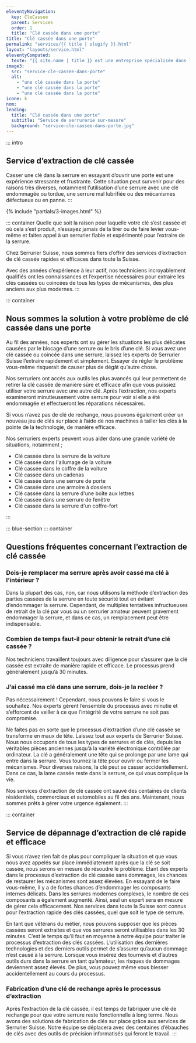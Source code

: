 ```yaml
---
eleventyNavigation:
  key: CleCassee
  parent: Services
  order: 1
  title: "Clé cassée dans une porte"
title: "Clé cassée dans une porte"
permalink: "services/{{ title | slugify }}.html"
layout: "layouts/service.html"
eleventyComputed:
  texte: "{{ site.name | title }} est une entreprise spécialisée dans l’extraction de clé cassée dans une serrure. Nous travaillons pour vous garantir une intervention rapide et un service de qualité."
image3:
  src: "service-cle-cassee-dans-porte"
  alt:
    - "une clé cassée dans la porte"
    - "une clé cassée dans la porte"
    - "une clé cassée dans la porte"
icone: k
nom:
leading:
  title: "Clé cassée dans une porte"
  subtitle: "Service de serrurerie sur-mesure"
  background: "service-cle-cassee-dans-porte.jpg"
---
```


::: intro

## Service d’extraction de clé cassée

Casser une clé dans la serrure en essayant d’ouvrir une porte est une expérience stressante et frustrante. Cette situation peut survenir pour des raisons très diverses, notamment l’utilisation d’une serrure avec une clé endommagée ou tordue, une serrure mal lubrifiée ou des mécanismes défectueux ou en panne.
:::

{% include "partials/3-images.html" %}

::: container
Quelle que soit la raison pour laquelle votre clé s’est cassée et où cela s’est produit, n’essayez jamais de la tirer ou de faire levier vous-même et faites appel à un serrurier fiable et expérimenté pour l’extraire de la serrure.

Chez Serrurier Suisse, nous sommes fiers d’offrir des services d’extraction de clé cassée rapides et efficaces dans toute la Suisse.

Avec des années d’expérience à leur actif, nos techniciens incroyablement qualifiés ont les connaissances et l’expertise nécessaires pour extraire les clés cassées ou coincées de tous les types de mécanismes, des plus anciens aux plus modernes.
:::

::: container

## Nous sommes la solution à votre problème de clé cassée dans une porte

Au fil des années, nos experts ont su gérer les situations les plus délicates causées par le blocage d’une serrure ou le bris d’une clé. Si vous avez une clé cassée ou coincée dans une serrure, laissez les experts de Serrurier Suisse l’extraire rapidement et simplement. Essayer de régler le problème vous-même risquerait de causer plus de dégât qu’autre chose.

Nos serruriers ont accès aux outils les plus avancés qui leur permettent de retirer la clé cassée de manière sûre et efficace afin que vous puissiez utiliser votre serrure avec une autre clé. Après l’extraction, nos experts examineront minutieusement votre serrure pour voir si elle a été endommagée et effectueront les réparations nécessaires.

Si vous n’avez pas de clé de rechange, nous pouvons également créer un nouveau jeu de clés sur place à l’aide de nos machines à tailler les clés à la pointe de la technologie, de manière efficace.

Nos serruriers experts peuvent vous aider dans une grande variété de situations, notamment ;

- Clé cassée dans la serrure de la voiture
- Clé cassée dans l'allumage de la voiture
- Clé cassée dans le coffre de la voiture
- Clé cassée dans un cadenas
- Clé cassée dans une serrure de porte
- Clé cassée dans une armoire à dossiers
- Clé cassée dans la serrure d'une boîte aux lettres
- Clé cassée dans une serrure de fenêtre
- Clé cassée dans la serrure d'un coffre-fort

:::

::: blue-section
::: container

## Questions fréquentes concernant l’extraction de clé cassée

### Dois-je remplacer ma serrure après avoir cassé ma clé à l’intérieur ?

Dans la plupart des cas, non, car nous utilisons la méthode d’extraction des parties cassées de la serrure en toute sécurité tout en évitant d’endommager la serrure. Cependant, de multiples tentatives infructueuses de retrait de la clé par vous ou un serrurier amateur peuvent gravement endommager la serrure, et dans ce cas, un remplacement peut être indispensable.

### Combien de temps faut-il pour obtenir le retrait d’une clé cassée ?

Nos techniciens travaillent toujours avec diligence pour s’assurer que la clé cassée est extraite de manière rapide et efficace. Le processus prend généralement jusqu’à 30 minutes.

### J’ai cassé ma clé dans une serrure, dois-je la recléer ?

Pas nécessairement ! Cependant, nous pouvons le faire si vous le souhaitez. Nos experts gèrent l’ensemble du processus avec minutie et s’efforcent de veiller à ce que l’intégrité de votre serrure ne soit pas compromise.

Ne faites pas en sorte que le processus d’extraction d’une clé cassée se transforme en maux de tête. Laissez tout aux experts de Serrurier Suisse. Nous nous occupons de tous les types de serrures et de clés, depuis les véritables pièces anciennes jusqu’à la variété électronique contrôlée par ordinateur. La clé a généralement une tête qui se prolonge par une lame qui entre dans la serrure. Vous tournez la tête pour ouvrir ou fermer les mécanismes. Pour diverses raisons, la clé peut se casser accidentellement. Dans ce cas, la lame cassée reste dans la serrure, ce qui vous complique la vie.

Nos services d’extraction de clé cassée ont sauvé des centaines de clients résidentiels, commerciaux et automobiles au fil des ans. Maintenant, nous sommes prêts à gérer votre urgence également.
:::

::: container

## Service de dépannage d’extraction de clé rapide et efficace

Si vous n’avez rien fait de plus pour compliquer la situation et que vous nous avez appelés sur place immédiatement après que la clé se soit cassée, nous serons en mesure de résoudre le problème. Etant des experts dans le processus d’extraction de clé cassée sans dommages, les chances de restaurer les mécanismes sont assez élevées. En essayant de le faire vous-même, il y a de fortes chances d’endommager les composants internes délicats. Dans les serrures modernes complexes, le nombre de ces composants a également augmenté. Ainsi, seul un expert sera en mesure de gérer cela efficacement. Nos services dans toute la Suisse sont connus pour l’extraction rapide des clés cassées, quel que soit le type de serrure.

En tant que vétérans du métier, nous pouvons supposer que les pièces cassées seront extraites et que vos serrures seront utilisables dans les 30 minutes. C’est le temps qu’il faut en moyenne à notre équipe pour traiter le processus d’extraction des clés cassées. L’utilisation des dernières technologies et des derniers outils permet de s’assurer qu’aucun dommage n’est causé à la serrure. Lorsque vous insérez des tournevis et d’autres outils durs dans la serrure en tant qu’amateur, les risques de dommages deviennent assez élevés. De plus, vous pouvez même vous blesser accidentellement au cours du processus.

### Fabrication d’une clé de rechange après le processus d’extraction

Après l’extraction de la clé cassée, il est temps de fabriquer une clé de rechange pour que votre serrure reste fonctionnelle à long terme. Nous avons des solutions de fabrication de clés sur place grâce aux services de Serrurier Suisse. Notre équipe se déplacera avec des centaines d’ébauches de clés avec des outils de précision informatisés qui feront le travail.
:::

